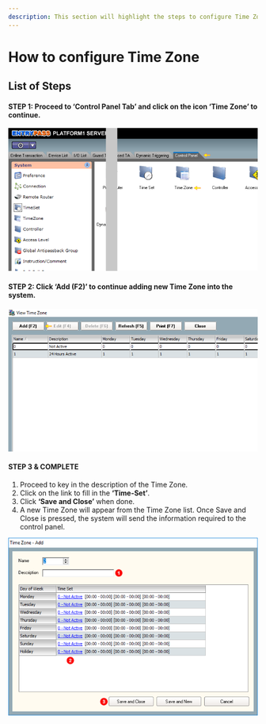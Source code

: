 ```yaml
---
description: This section will highlight the steps to configure Time Zone feature.
---
```


# How to configure Time Zone

## List of Steps

#### STEP 1: Proceed to **‘Control Panel Tab’** and click on the icon **‘Time Zone’** to continue.

![](../.gitbook/assets/untitled1%20%288%29.png)



#### STEP 2: Click **‘Add \(F2\)’** to continue adding new Time Zone into the system.

![](../.gitbook/assets/untitled2a%20%288%29.png)



#### STEP 3 & COMPLETE

1. Proceed to key in the description of the Time Zone. 
2. Click on the link to fill in the **‘Time-Set’**. 
3. Click **‘Save and Close’** when done.
4. A new Time Zone will appear from the Time Zone list. Once Save and Close is pressed, the system will send the information required to the control panel.

![](../.gitbook/assets/untitled3a%20%284%29.png)



